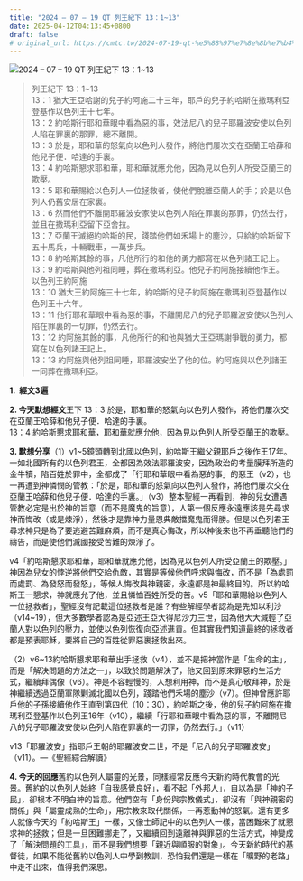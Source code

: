 ```yaml
---
title: "2024 – 07 – 19 QT 列王紀下 13：1~13"
date: 2025-04-12T04:13:45+0800
draft: false
# original_url: https://cmtc.tw/2024-07-19-qt-%e5%88%97%e7%8e%8b%e7%b4%80%e4%b8%8b-13%ef%bc%9a113
---
```


![2024 – 07 – 19 QT 列王紀下 13：1~13](/images/qt.jpg  "2024 – 07 – 19 QT 列王紀下 13：1~13")

> 列王紀下 13：1~13  
> 13：1 猶大王亞哈謝的兒子約阿施二十三年，耶戶的兒子約哈斯在撒瑪利亞登基作以色列王十七年。  
> 13：2 約哈斯行耶和華眼中看為惡的事，效法尼八的兒子耶羅波安使以色列人陷在罪裏的那罪，總不離開。  
> 13：3 於是，耶和華的怒氣向以色列人發作，將他們屢次交在亞蘭王哈薛和他兒子便．哈達的手裏。  
> 13：4 約哈斯懇求耶和華，耶和華就應允他，因為見以色列人所受亞蘭王的欺壓。  
> 13：5 耶和華賜給以色列人一位拯救者，使他們脫離亞蘭人的手；於是以色列人仍舊安居在家裏。  
> 13：6 然而他們不離開耶羅波安家使以色列人陷在罪裏的那罪，仍然去行，並且在撒瑪利亞留下亞舍拉。  
> 13：7 亞蘭王滅絕約哈斯的民，踐踏他們如禾場上的塵沙，只給約哈斯留下五十馬兵，十輛戰車，一萬步兵。  
> 13：8 約哈斯其餘的事，凡他所行的和他的勇力都寫在以色列諸王記上。  
> 13：9 約哈斯與他列祖同睡，葬在撒瑪利亞。他兒子約阿施接續他作王。  
> 以色列王約阿施  
> 13：10 猶大王約阿施三十七年，約哈斯的兒子約阿施在撒瑪利亞登基作以色列王十六年。  
> 13：11 他行耶和華眼中看為惡的事，不離開尼八的兒子耶羅波安使以色列人陷在罪裏的一切罪，仍然去行。  
> 13：12 約阿施其餘的事，凡他所行的和他與猶大王亞瑪謝爭戰的勇力，都寫在以色列諸王記上。  
> 13：13 約阿施與他列祖同睡，耶羅波安坐了他的位。約阿施與以色列諸王一同葬在撒瑪利亞。

**1.  經文3遍**

**2. 今天默想經文**王下 13：3 於是，耶和華的怒氣向以色列人發作，將他們屢次交在亞蘭王哈薛和他兒子便．哈達的手裏。  
13：4 約哈斯懇求耶和華，耶和華就應允他，因為見以色列人所受亞蘭王的欺壓。

**3. 默想分享**（1）v1~5鏡頭轉到北國以色列，約哈斯王繼父親耶戶之後作王17年。一如北國所有的以色列君王，全都因為效法耶羅波安，因為政治的考量膜拜所造的金牛犢，陷百姓於罪中，全都成了「行耶和華眼中看為惡的事」的惡王（v2），也一再遭到神憐憫的管教：「於是，耶和華的怒氣向以色列人發作，將他們屢次交在亞蘭王哈薛和他兒子便．哈達的手裏。」（v3）整本聖經一再看到，神的兒女遭遇管教必定是出於神的旨意（而不是魔鬼的旨意），人第一個反應永遠應該是先尋求神而悔改（或是煉淨），然後才是靠神力量恩典敵擋魔鬼而得勝。但是以色列君王尋求神只是為了要逃避苦難麻煩，而不是真心悔改，所以神後來也不再垂聽他們的禱告，而是使他們滅國接受苦難的煉淨了。

v4「約哈斯懇求耶和華，耶和華就應允他，因為見以色列人所受亞蘭王的欺壓。」神因為兒女的悖逆將他們交給仇敵，其實是等候他們呼求與悔改，而不是「為處罰而處罰、為發怒而發怒」，等候人悔改與神親密，永遠都是神最終目的。所以約哈斯王一懇求，神就應允了他，並且憐恤百姓所受的苦。v5「耶和華賜給以色列人一位拯救者」，聖經沒有記載這位拯救者是誰？有些解經學者認為是先知以利沙（v14~19），但大多數學者認為是亞述王亞大得尼沙力三世，因為他大大減輕了亞蘭人對以色列的壓力，並使以色列恢復向亞述進貢。但其實我們知道最終的拯救者都是預表耶穌，要將自己的百姓從罪惡裏拯救出來。

（2）v6~13約哈斯懇求耶和華出手拯救（v4），並不是把神當作是「生命的主」，而是「解決問題的方法之一」，以致於問題解決了，他又回到原來罪惡的生活方式，繼續拜偶像（v6）。神是不容輕慢的，人想利用神，而不是真心敬拜神，於是神繼續透過亞蘭軍隊剿滅北國以色列，踐踏他們禾場的塵沙（v7）。但神曾應許耶戶他的子孫接續他作王直到第四代（10：30），約哈斯之後，他的兒子約阿施在撒瑪利亞登基作以色列王16年（v10），繼續「行耶和華眼中看為惡的事，不離開尼八的兒子耶羅波安使以色列人陷在罪裏的一切罪，仍然去行。」（v11）

v13「耶羅波安」指耶戶王朝的耶羅波安二世，不是「尼八的兒子耶羅波安」（v11）。—《聖經綜合解讀》

**4. 今天的回應**舊約以色列人屬靈的光景，同樣經常反應今天新約時代教會的光景。舊約的以色列人始終「自我感覺良好」，看不起「外邦人」，自以為是「神的子民」，卻根本不明白神的旨意。他們空有「身份與宗教儀式」，卻沒有「與神親密的關係」與「屬靈成熟的生命」，用宗教來取代關係，一再惹動神的怒氣。還有更多人就像今天的「約哈斯王」一樣，又像士師記中的以色列人一樣，當困難來了就懇求神的拯救；但是一旦困難挪走了，又繼續回到遠離神與罪惡的生活方式，神變成了「解決問題的工具」，而不是我們想要「親近與順服的對象」。今天新約時代的基督徒，如果不能從舊約以色列人中學到教訓，恐怕我們還是一樣在「曠野的老路」中走不出來，值得我們深思。